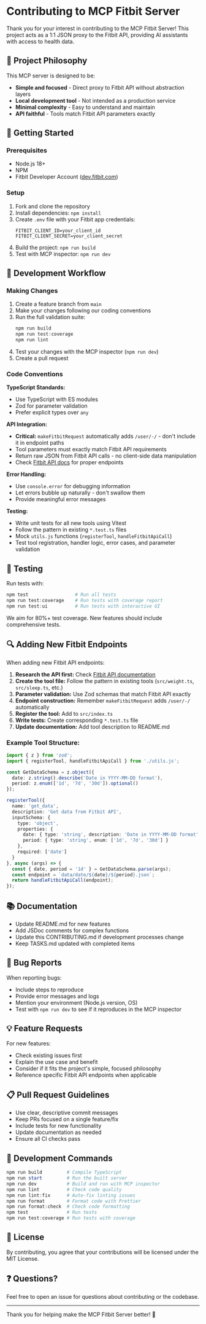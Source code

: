 # Contributing to MCP Fitbit Server

Thank you for your interest in contributing to the MCP Fitbit Server! This project acts as a 1:1 JSON proxy to the Fitbit API, providing AI assistants with access to health data.

## 🎯 Project Philosophy

This MCP server is designed to be:
- **Simple and focused** - Direct proxy to Fitbit API without abstraction layers
- **Local development tool** - Not intended as a production service
- **Minimal complexity** - Easy to understand and maintain
- **API faithful** - Tools match Fitbit API parameters exactly

## 🚀 Getting Started

### Prerequisites
- Node.js 18+ 
- NPM
- Fitbit Developer Account ([dev.fitbit.com](https://dev.fitbit.com))

### Setup
1. Fork and clone the repository
2. Install dependencies: `npm install`
3. Create `.env` file with your Fitbit app credentials:
   ```
   FITBIT_CLIENT_ID=your_client_id
   FITBIT_CLIENT_SECRET=your_client_secret
   ```
4. Build the project: `npm run build`
5. Test with MCP inspector: `npm run dev`

## 📝 Development Workflow

### Making Changes
1. Create a feature branch from `main`
2. Make your changes following our coding conventions
3. Run the full validation suite:
   ```powershell
   npm run build
   npm run test:coverage
   npm run lint
   ```
4. Test your changes with the MCP inspector (`npm run dev`)
5. Create a pull request

### Code Conventions

**TypeScript Standards:**
- Use TypeScript with ES modules
- Zod for parameter validation
- Prefer explicit types over `any`

**API Integration:**
- **Critical:** `makeFitbitRequest` automatically adds `/user/-/` - don't include it in endpoint paths
- Tool parameters must exactly match Fitbit API requirements
- Return raw JSON from Fitbit API calls - no client-side data manipulation
- Check [Fitbit API docs](https://dev.fitbit.com/build/reference/) for proper endpoints

**Error Handling:**
- Use `console.error` for debugging information
- Let errors bubble up naturally - don't swallow them
- Provide meaningful error messages

**Testing:**
- Write unit tests for all new tools using Vitest
- Follow the pattern in existing `*.test.ts` files
- Mock `utils.js` functions (`registerTool`, `handleFitbitApiCall`)
- Test tool registration, handler logic, error cases, and parameter validation

## 🧪 Testing

Run tests with:
```powershell
npm test                 # Run all tests
npm run test:coverage    # Run tests with coverage report
npm run test:ui          # Run tests with interactive UI
```

We aim for 80%+ test coverage. New features should include comprehensive tests.

## 🔍 Adding New Fitbit Endpoints

When adding new Fitbit API endpoints:

1. **Research the API first:** Check [Fitbit API documentation](https://dev.fitbit.com/build/reference/)
2. **Create the tool file:** Follow the pattern in existing tools (`src/weight.ts`, `src/sleep.ts`, etc.)
3. **Parameter validation:** Use Zod schemas that match Fitbit API exactly
4. **Endpoint construction:** Remember `makeFitbitRequest` adds `/user/-/` automatically
5. **Register the tool:** Add to `src/index.ts`
6. **Write tests:** Create corresponding `*.test.ts` file
7. **Update documentation:** Add tool description to README.md

### Example Tool Structure:
```typescript
import { z } from 'zod';
import { registerTool, handleFitbitApiCall } from './utils.js';

const GetDataSchema = z.object({
  date: z.string().describe('Date in YYYY-MM-DD format'),
  period: z.enum(['1d', '7d', '30d']).optional()
});

registerTool({
  name: 'get_data',
  description: 'Get data from Fitbit API',
  inputSchema: {
    type: 'object',
    properties: {
      date: { type: 'string', description: 'Date in YYYY-MM-DD format' },
      period: { type: 'string', enum: ['1d', '7d', '30d'] }
    },
    required: ['date']
  }
}, async (args) => {
  const { date, period = '1d' } = GetDataSchema.parse(args);
  const endpoint = `data/date/${date}/${period}.json`;
  return handleFitbitApiCall(endpoint);
});
```

## 📚 Documentation

- Update README.md for new features
- Add JSDoc comments for complex functions
- Update this CONTRIBUTING.md if development processes change
- Keep TASKS.md updated with completed items

## 🐛 Bug Reports

When reporting bugs:
- Include steps to reproduce
- Provide error messages and logs
- Mention your environment (Node.js version, OS)
- Test with `npm run dev` to see if it reproduces in the MCP inspector

## 💡 Feature Requests

For new features:
- Check existing issues first
- Explain the use case and benefit
- Consider if it fits the project's simple, focused philosophy
- Reference specific Fitbit API endpoints when applicable

## 📋 Pull Request Guidelines

- Use clear, descriptive commit messages
- Keep PRs focused on a single feature/fix
- Include tests for new functionality
- Update documentation as needed
- Ensure all CI checks pass

## 🔧 Development Commands

```powershell
npm run build         # Compile TypeScript
npm run start         # Run the built server
npm run dev           # Build and run with MCP inspector
npm run lint          # Check code quality
npm run lint:fix      # Auto-fix linting issues
npm run format        # Format code with Prettier
npm run format:check  # Check code formatting
npm test              # Run tests
npm run test:coverage # Run tests with coverage
```

## 📄 License

By contributing, you agree that your contributions will be licensed under the MIT License.

## ❓ Questions?

Feel free to open an issue for questions about contributing or the codebase.

---

Thank you for helping make the MCP Fitbit Server better! 🎉
